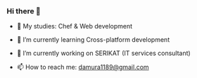 ### Hi there 👋



- 🌱 My studies: Chef & Web development
- 🌱 I’m currently learning Cross-platform development
- 🔭 I’m currently working on SERIKAT (IT services consultant)


- 📫 How to reach me: damura1189@gmail.com



